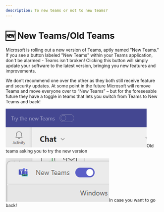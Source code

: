 ```yaml
---
description: To new teams or not to new teams?
---
```


# 🆕 New Teams/Old Teams

Microsoft is rolling out a new version of Teams, aptly named "New Teams." If you see a button labeled "New Teams" within your Teams application, don't be alarmed - Teams isn't broken! Clicking this button will simply update your software to the latest version, bringing you new features and improvements.

We don’t recommend one over the other as they both still receive feature and security updates. At some point in the future Microsoft will remove Teams and move everyone over to “New Teams” – but for the foreseeable future they have a toggle in teams that lets you switch from Teams to New Teams and back!

![](<../../../../.gitbook/assets/image (4).png>)Old teams asking you to try the new version

![](<../../../../.gitbook/assets/image (2).png>)In case you want to go back!
